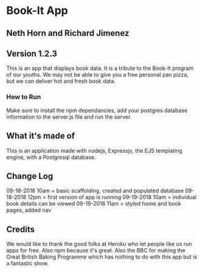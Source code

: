 # Book-It App

## Neth Horn and Richard Jimenez

## Version 1.2.3

This is an app that displays book data. It is a tribute to the Book-It program of our youths. We may not be able to give you a free personal pan pizza, but we can deliver hot and fresh book data.

### How to Run
Make sure to install the npm dependancies, add your postgres database information to the server.js file and run the server.

## What it's made of
This is an application made with nodejs, Expressjs, the EJS templating engine, with a Postgresql database.

## Change Log
09-18-2018 10am = basic scaffolding, created and populated database
09-18-2018 12pm = first version of app is running
09-19-2018 10am = individual book details can be viewed
09-19-2018 11am = styled home and book pages, added nav

## Credits
We would like to thank the good folks at Heroku who let people like us run apps for free.
Also npm because it's great.
Also the BBC for making the Great British Baking Programme which has nothing to do with this app but is a fantastic show.